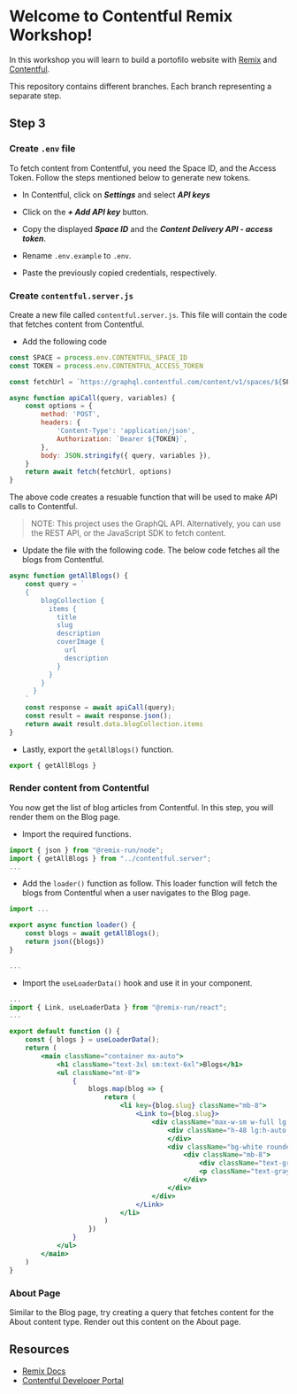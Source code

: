# Welcome to Contentful Remix Workshop!

In this workshop you will learn to build a portofilo website with [Remix](https://remix.run) and [Contentful](https://contentful.com).

This repository contains different branches. Each branch representing a separate step.

## Step 3

### Create `.env` file

To fetch content from Contentful, you need the Space ID, and the Access Token. Follow the steps mentioned below to generate new tokens.
- In Contentful, click on ***Settings*** and select ***API keys***
- Click on the ***+ Add API key*** button.
- Copy the displayed ***Space ID*** and the ***Content Delivery API - access token***.

- Rename `.env.example` to `.env`.
- Paste the previously copied credentials, respectively.

### Create `contentful.server.js`

Create a new file called `contentful.server.js`. This file will contain the code that fetches content from Contentful.

- Add the following code
```js
const SPACE = process.env.CONTENTFUL_SPACE_ID
const TOKEN = process.env.CONTENTFUL_ACCESS_TOKEN

const fetchUrl = `https://graphql.contentful.com/content/v1/spaces/${SPACE}/environments/master`;

async function apiCall(query, variables) {
    const options = {
        method: 'POST',
        headers: {
            'Content-Type': 'application/json',
            Authorization: `Bearer ${TOKEN}`,
        },
        body: JSON.stringify({ query, variables }),
    }
    return await fetch(fetchUrl, options)
}
```
The above code creates a resuable function that will be used to make API calls to Contentful.

> NOTE: This project uses the GraphQL API. Alternatively, you can use the REST API, or the JavaScript SDK to fetch content.

- Update the file with the following code. The below code fetches all the blogs from Contentful.

```js
async function getAllBlogs() {
    const query = `
    {
        blogCollection {
          items {
            title
            slug
            description
            coverImage {
              url
              description
            }
          }
        }
      }
    `
    const response = await apiCall(query);
    const result = await response.json();
    return await result.data.blogCollection.items
}
```

- Lastly, export the `getAllBlogs()` function.

```js
export { getAllBlogs }
```

### Render content from Contentful

You now get the list of blog articles from Contentful. In this step, you will render them on the Blog page.

- Import the required functions.
```jsx
import { json } from "@remix-run/node";
import { getAllBlogs } from "../contentful.server";
...
```

- Add the `loader()` function as follow. This loader function will fetch the blogs from Contentful when a user navigates to the Blog page.
```jsx
import ...

export async function loader() {
    const blogs = await getAllBlogs();
    return json({blogs})
}

...
```
- Import the `useLoaderData()` hook and use it in your component.
```jsx
...
import { Link, useLoaderData } from "@remix-run/react";
...

export default function () {
    const { blogs } = useLoaderData();
    return (
        <main className="container mx-auto">
            <h1 className="text-3xl sm:text-6xl">Blogs</h1>
            <ul className="mt-8">
                {
                    blogs.map(blog => {
                        return (
                            <li key={blog.slug} className="mb-8">
                                <Link to={blog.slug}>
                                    <div className="max-w-sm w-full lg:max-w-full lg:flex">
                                        <div className="h-48 lg:h-auto lg:w-48 flex-none bg-cover rounded-t lg:rounded-t-none lg:rounded-l text-center overflow-hidden" style={{ backgroundImage: `url(${blog.coverImage.url})` }} title={blog.coverImage.description}>
                                        </div>
                                        <div className="bg-white rounded-b lg:rounded-b-none lg:rounded-r p-4 flex flex-col justify-between leading-normal">
                                            <div className="mb-8">
                                                <div className="text-gray-900 font-bold text-xl mb-2">{blog.title}</div>
                                                <p className="text-gray-700 text-base">{blog.description}</p>
                                            </div>
                                        </div>
                                    </div>
                                </Link>
                            </li>
                        )
                    })
                }
            </ul>
        </main>
    )
}
```

### About Page

Similar to the Blog page, try creating a query that fetches content for the About content type. Render out this content on the About page.

## Resources

- [Remix Docs](https://remix.run/docs)
- [Contentful Developer Portal](https://www.contentful.com/developers/)
